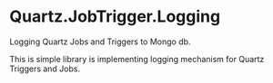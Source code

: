 # Quartz.JobTrigger.Logging
Logging Quartz Jobs and Triggers to Mongo db.

This is simple library is implementing logging mechanism for Quartz Triggers and Jobs.
